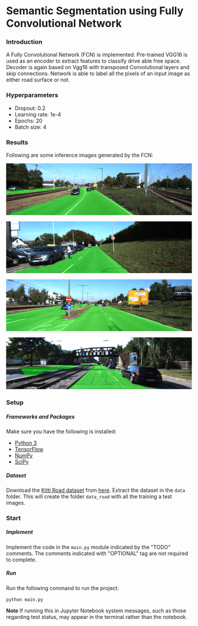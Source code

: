 # Semantic Segmentation using Fully Convolutional Network
[image1]: ./runs/1510414889.5356429/um_000005.png "First"
[image2]: ./runs/1510414889.5356429/um_000014.png "Second"
[image3]: ./runs/1510414889.5356429/umm_000015.png "Third"
[image4]: ./runs/1510414889.5356429/umm_000067.png "Fourth"
### Introduction
A Fully Convolutional Network (FCN) is implemented. Pre-trained VGG16 is used as an encoder to extract features to classify drive able free space. Decoder is again based on Vgg16 with transposed Convolutional layers and skip connections. Network is able to label all the pixels of an input image as either road surface or not.

### Hyperparameters

- Dropout: 0.2
- Learning rate: 1e-4
- Epochs: 20
- Batch size: 4

### Results
Following are some inference images generated by the FCN:

![image1]

![image2]

![image3]

![image4]

### Setup
##### Frameworks and Packages
Make sure you have the following is installed:
 - [Python 3](https://www.python.org/)
 - [TensorFlow](https://www.tensorflow.org/)
 - [NumPy](http://www.numpy.org/)
 - [SciPy](https://www.scipy.org/)
##### Dataset
Download the [Kitti Road dataset](http://www.cvlibs.net/datasets/kitti/eval_road.php) from [here](http://www.cvlibs.net/download.php?file=data_road.zip).  Extract the dataset in the `data` folder.  This will create the folder `data_road` with all the training a test images.

### Start
##### Implement
Implement the code in the `main.py` module indicated by the "TODO" comments.
The comments indicated with "OPTIONAL" tag are not required to complete.


##### Run
Run the following command to run the project:
```
python main.py
```
**Note** If running this in Jupyter Notebook system messages, such as those regarding test status, may appear in the terminal rather than the notebook.

